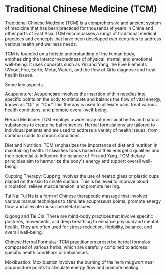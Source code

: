 # Traditional Chinese Medicine (TCM)

Traditional Chinese Medicine (TCM) is a comprehensive and ancient system of medicine that has been practiced for thousands of years in China and other parts of East Asia. TCM encompasses a range of traditional medical practices and concepts that have been developed over centuries to address various health and wellness needs.

TCM is founded on a holistic understanding of the human body, emphasizing the interconnectedness of physical, mental, and emotional well-being. It uses concepts such as Yin and Yang, the Five Elements (Wood, Fire, Earth, Metal, Water), and the flow of Qi to diagnose and treat health issues.

Some key aspects…

Acupuncture: Acupuncture involves the insertion of thin needles into specific points on the body to stimulate and balance the flow of vital energy, known as "Qi" or "Chi." This therapy is used to alleviate pain, treat various health conditions, and promote overall well-being.

Herbal Medicine: TCM employs a wide array of medicinal herbs and natural substances to create herbal remedies. Herbal formulations are tailored to individual patients and are used to address a variety of health issues, from common colds to chronic conditions.

Diet and Nutrition: TCM emphasizes the importance of diet and nutrition in maintaining health. It classifies foods based on their energetic qualities and their potential to influence the balance of Yin and Yang. TCM dietary principles aim to harmonize the body's energy and support overall well-being.

Cupping Therapy: Cupping involves the use of heated glass or plastic cups placed on the skin to create suction. This is believed to improve blood circulation, relieve muscle tension, and promote healing.

Tui Na: Tui Na is a form of Chinese therapeutic massage that involves various manual techniques to stimulate acupressure points, promote energy flow, and alleviate musculoskeletal issues.

Qigong and Tai Chi: These are mind-body practices that involve specific postures, movements, and deep breathing to enhance physical and mental health. They are often used for stress reduction, flexibility, balance, and overall well-being.

Chinese Herbal Formulas: TCM practitioners prescribe herbal formulas composed of various herbs, which are carefully combined to address specific health conditions or imbalances.

Moxibustion: Moxibustion involves the burning of the herb mugwort near acupuncture points to stimulate energy flow and promote healing.
